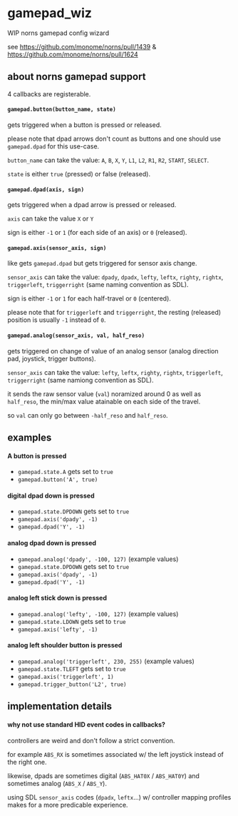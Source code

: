 # gamepad_wiz

WIP norns gamepad config wizard

see https://github.com/monome/norns/pull/1439 & https://github.com/monome/norns/pull/1624


## about norns gamepad support

4 callbacks are registerable.

#### `gamepad.button(button_name, state)`

gets triggered when a button is pressed or released.

please note that dpad arrows don't count as buttons and one should use `gamepad.dpad` for this use-case.

`button_name` can take the value: `A`, `B`, `X`, `Y`, `L1`, `L2`, `R1`, `R2`, `START`, `SELECT`.

`state` is either `true` (pressed) or false (released).


#### `gamepad.dpad(axis, sign)`

gets triggered when a dpad arrow is pressed or released.

`axis` can take the value `X` or `Y`

sign is either `-1` or `1` (for each side of an axis) or `0` (released).


#### `gamepad.axis(sensor_axis, sign)`

like gets `gamepad.dpad` but gets triggered for sensor axis change.

`sensor_axis` can take the value: `dpady`, `dpadx`, `lefty`, `leftx`, `righty`, `rightx`, `triggerleft`, `triggerright` (same naming convention as SDL).

sign is either `-1` or `1` for each half-travel or `0` (centered).

please note that for `triggerleft` and `triggerright`, the resting (released) position is usually `-1` instead of `0`.


#### `gamepad.analog(sensor_axis, val, half_reso)`

gets triggered on change of value of an analog sensor (analog direction pad, joystick, trigger buttons).

`sensor_axis` can take the value: `lefty`, `leftx`, `righty`, `rightx`, `triggerleft`, `triggerright` (same namiong convention as SDL).

it sends the raw sensor value (`val`) noramized around 0 as well as `half_reso`, the min/max value atainable on each side of the travel.

so `val` can only go between `-half_reso` and `half_reso`.


## examples

#### A button is pressed

- `gamepad.state.A` gets set to `true`
- `gamepad.button('A', true)`


#### digital dpad down is pressed

- `gamepad.state.DPDOWN` gets set to `true`
- `gamepad.axis('dpady', -1)`
- `gamepad.dpad('Y', -1)`


#### analog dpad down is pressed

- `gamepad.analog('dpady', -100, 127)` (example values)
- `gamepad.state.DPDOWN` gets set to `true`
- `gamepad.axis('dpady', -1)`
- `gamepad.dpad('Y', -1)`


#### analog left stick down is pressed

- `gamepad.analog('lefty', -100, 127)` (example values)
- `gamepad.state.LDOWN` gets set to `true`
- `gamepad.axis('lefty', -1)`


#### analog left shoulder button is pressed

- `gamepad.analog('triggerleft', 230, 255)` (example values)
- `gamepad.state.TLEFT` gets set to `true`
- `gamepad.axis('triggerleft', 1)`
- `gamepad.trigger_button('L2', true)`


## implementation details

#### why not use standard HID event codes in callbacks?

controllers are weird and don't follow a strict convention.

for example `ABS_RX` is sometimes associated w/ the left joystick instead of the right one.

likewise, dpads are sometimes digital (`ABS_HAT0X` / `ABS_HAT0Y`) and sometimes analog (`ABS_X` / `ABS_Y`).

using SDL `sensor_axis` codes (`dpadx`, `leftx`...) w/ controller mapping profiles makes for a more predicable experience.
